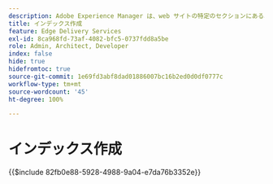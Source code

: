 ```yaml
---
description: Adobe Experience Manager は、web サイトの特定のセクションにある、公開されたすべてのページのインデックスを保持する方法を提供します。これは通常、リストやフィードを構築し、ページやコンテンツフラグメントの検索やフィルタリングのユースケースを有効にするために使用されます。
title: インデックス作成
feature: Edge Delivery Services
exl-id: 8ca968fd-73af-4082-bfc5-0737fdd8a5be
role: Admin, Architect, Developer
index: false
hide: true
hidefromtoc: true
source-git-commit: 1e69fd3abf8dad01886007bc16b2ed0d0df0777c
workflow-type: tm+mt
source-wordcount: '45'
ht-degree: 100%

---
```


# インデックス作成

{{$include 82fb0e88-5928-4988-9a04-e7da76b3352e}}
